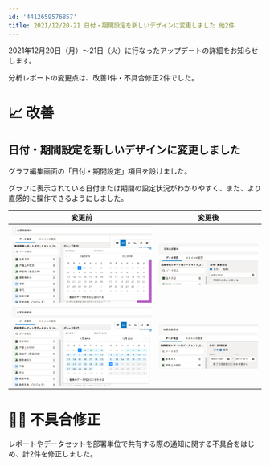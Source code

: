 ```yaml
---
id: '4412659576857'
title: 2021/12/20-21 日付・期間設定を新しいデザインに変更しました 他2件
---
```

2021年12月20日（月）〜21日（火）に行なったアップデートの詳細をお知らせします。

分析レポートの変更点は、改善1件・不具合修正2件でした。

# 📈 改善

## 日付・期間設定を新しいデザインに変更しました

グラフ編集画面の「日付・期間設定」項目を設けました。

グラフに表示されている日付または期間の設定状況がわかりやすく、また、より直感的に操作できるようにしました。

| **変更前** | **変更後** |
| --- | --- |
| ![](./146726504-89121192-9ca9-4b0f-b6d0-03b2ec0fb4f5.png) | ![](./146726144-c55a1d86-68f4-48b9-8a5a-fa30c63d4a02.png) |
| ![](./146726435-e1b7394d-8a91-4e94-91e6-c5e5f343e7a8.png) | ![](./146726718-c79438db-1c40-4940-b304-e767f6ab5778.png) |

# 👨‍⚕️ 不具合修正

レポートやデータセットを部署単位で共有する際の通知に関する不具合をはじめ、計2件を修正しました。
